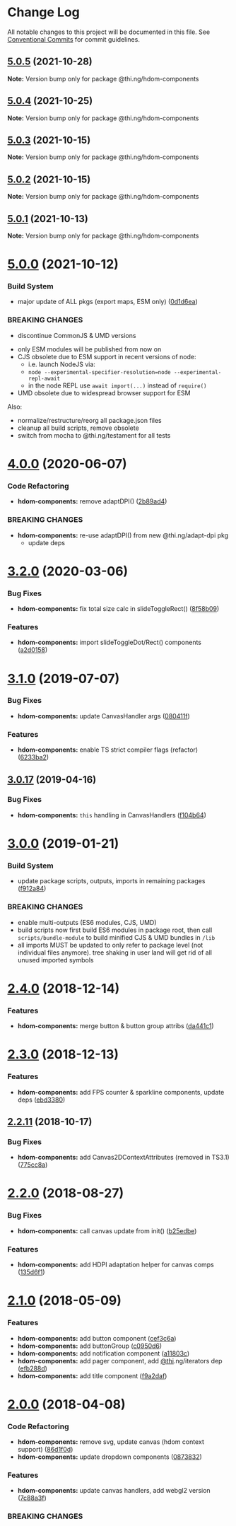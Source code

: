 # Change Log

All notable changes to this project will be documented in this file.
See [Conventional Commits](https://conventionalcommits.org) for commit guidelines.

## [5.0.5](https://github.com/thi-ng/umbrella/compare/@thi.ng/hdom-components@5.0.4...@thi.ng/hdom-components@5.0.5) (2021-10-28)

**Note:** Version bump only for package @thi.ng/hdom-components





## [5.0.4](https://github.com/thi-ng/umbrella/compare/@thi.ng/hdom-components@5.0.3...@thi.ng/hdom-components@5.0.4) (2021-10-25)

**Note:** Version bump only for package @thi.ng/hdom-components





## [5.0.3](https://github.com/thi-ng/umbrella/compare/@thi.ng/hdom-components@5.0.2...@thi.ng/hdom-components@5.0.3) (2021-10-15)

**Note:** Version bump only for package @thi.ng/hdom-components





## [5.0.2](https://github.com/thi-ng/umbrella/compare/@thi.ng/hdom-components@5.0.1...@thi.ng/hdom-components@5.0.2) (2021-10-15)

**Note:** Version bump only for package @thi.ng/hdom-components





## [5.0.1](https://github.com/thi-ng/umbrella/compare/@thi.ng/hdom-components@5.0.0...@thi.ng/hdom-components@5.0.1) (2021-10-13)

**Note:** Version bump only for package @thi.ng/hdom-components





# [5.0.0](https://github.com/thi-ng/umbrella/compare/@thi.ng/hdom-components@4.0.48...@thi.ng/hdom-components@5.0.0) (2021-10-12)


### Build System

* major update of ALL pkgs (export maps, ESM only) ([0d1d6ea](https://github.com/thi-ng/umbrella/commit/0d1d6ea9fab2a645d6c5f2bf2591459b939c09b6))


### BREAKING CHANGES

* discontinue CommonJS & UMD versions

- only ESM modules will be published from now on
- CJS obsolete due to ESM support in recent versions of node:
  - i.e. launch NodeJS via:
  - `node --experimental-specifier-resolution=node --experimental-repl-await`
  - in the node REPL use `await import(...)` instead of `require()`
- UMD obsolete due to widespread browser support for ESM

Also:
- normalize/restructure/reorg all package.json files
- cleanup all build scripts, remove obsolete
- switch from mocha to @thi.ng/testament for all tests






#  [4.0.0](https://github.com/thi-ng/umbrella/compare/@thi.ng/hdom-components@3.2.12...@thi.ng/hdom-components@4.0.0) (2020-06-07) 

###  Code Refactoring 

- **hdom-components:** remove adaptDPI() ([2b89ad4](https://github.com/thi-ng/umbrella/commit/2b89ad4135b9c765436fd4a496eecb080a9f59fa)) 

###  BREAKING CHANGES 

- **hdom-components:** re-use adaptDPI() from new @thi.ng/adapt-dpi pkg 
    - update deps 

#  [3.2.0](https://github.com/thi-ng/umbrella/compare/@thi.ng/hdom-components@3.1.13...@thi.ng/hdom-components@3.2.0) (2020-03-06) 

###  Bug Fixes 

- **hdom-components:** fix total size calc in slideToggleRect() ([8f58b09](https://github.com/thi-ng/umbrella/commit/8f58b0992396357f4e06a7c2d835a751ef848dfd)) 

###  Features 

- **hdom-components:** import slideToggleDot/Rect() components ([a2d0158](https://github.com/thi-ng/umbrella/commit/a2d015863ddea9e7a883dc9e0ce0e2e9a38497ae)) 

#  [3.1.0](https://github.com/thi-ng/umbrella/compare/@thi.ng/hdom-components@3.0.20...@thi.ng/hdom-components@3.1.0) (2019-07-07) 

###  Bug Fixes 

- **hdom-components:** update CanvasHandler args ([080411f](https://github.com/thi-ng/umbrella/commit/080411f)) 

###  Features 

- **hdom-components:** enable TS strict compiler flags (refactor) ([6233ba2](https://github.com/thi-ng/umbrella/commit/6233ba2)) 

##  [3.0.17](https://github.com/thi-ng/umbrella/compare/@thi.ng/hdom-components@3.0.16...@thi.ng/hdom-components@3.0.17) (2019-04-16) 

###  Bug Fixes 

- **hdom-components:** `this` handling in CanvasHandlers ([f104b64](https://github.com/thi-ng/umbrella/commit/f104b64)) 

#  [3.0.0](https://github.com/thi-ng/umbrella/compare/@thi.ng/hdom-components@2.4.6...@thi.ng/hdom-components@3.0.0) (2019-01-21) 

###  Build System 

- update package scripts, outputs, imports in remaining packages ([f912a84](https://github.com/thi-ng/umbrella/commit/f912a84)) 

###  BREAKING CHANGES 

- enable multi-outputs (ES6 modules, CJS, UMD) 
- build scripts now first build ES6 modules in package root, then call   `scripts/bundle-module` to build minified CJS & UMD bundles in `/lib` 
- all imports MUST be updated to only refer to package level   (not individual files anymore). tree shaking in user land will get rid of   all unused imported symbols 

#  [2.4.0](https://github.com/thi-ng/umbrella/compare/@thi.ng/hdom-components@2.3.0...@thi.ng/hdom-components@2.4.0) (2018-12-14) 

###  Features 

- **hdom-components:** merge button & button group attribs ([da441c1](https://github.com/thi-ng/umbrella/commit/da441c1)) 

#  [2.3.0](https://github.com/thi-ng/umbrella/compare/@thi.ng/hdom-components@2.2.15...@thi.ng/hdom-components@2.3.0) (2018-12-13) 

###  Features 

- **hdom-components:** add FPS counter & sparkline components, update deps ([ebd3380](https://github.com/thi-ng/umbrella/commit/ebd3380)) 

##  [2.2.11](https://github.com/thi-ng/umbrella/compare/@thi.ng/hdom-components@2.2.10...@thi.ng/hdom-components@2.2.11) (2018-10-17) 

###  Bug Fixes 

- **hdom-components:** add Canvas2DContextAttributes (removed in TS3.1) ([775cc8a](https://github.com/thi-ng/umbrella/commit/775cc8a)) 

#  [2.2.0](https://github.com/thi-ng/umbrella/compare/@thi.ng/hdom-components@2.1.13...@thi.ng/hdom-components@2.2.0) (2018-08-27) 

###  Bug Fixes 

- **hdom-components:** call canvas update from init() ([b25edbe](https://github.com/thi-ng/umbrella/commit/b25edbe)) 

###  Features 

- **hdom-components:** add HDPI adaptation helper for canvas comps ([135d6f1](https://github.com/thi-ng/umbrella/commit/135d6f1)) 

#  [2.1.0](https://github.com/thi-ng/umbrella/compare/@thi.ng/hdom-components@2.0.3...@thi.ng/hdom-components@2.1.0) (2018-05-09) 

###  Features 

- **hdom-components:** add button component ([cef3c6a](https://github.com/thi-ng/umbrella/commit/cef3c6a)) 
- **hdom-components:** add buttonGroup ([c0950d6](https://github.com/thi-ng/umbrella/commit/c0950d6)) 
- **hdom-components:** add notification component ([a11803c](https://github.com/thi-ng/umbrella/commit/a11803c)) 
- **hdom-components:** add pager component, add [@thi](https://github.com/thi).ng/iterators dep ([efb288d](https://github.com/thi-ng/umbrella/commit/efb288d)) 
- **hdom-components:** add title component ([f9a2daf](https://github.com/thi-ng/umbrella/commit/f9a2daf)) 

#  [2.0.0](https://github.com/thi-ng/umbrella/compare/@thi.ng/hdom-components@1.1.2...@thi.ng/hdom-components@2.0.0) (2018-04-08) 

###  Code Refactoring 

- **hdom-components:** remove svg, update canvas (hdom context support) ([86d1f0d](https://github.com/thi-ng/umbrella/commit/86d1f0d)) 
- **hdom-components:** update dropdown components ([0873832](https://github.com/thi-ng/umbrella/commit/0873832)) 

###  Features 

- **hdom-components:** update canvas handlers, add webgl2 version ([7c88a3f](https://github.com/thi-ng/umbrella/commit/7c88a3f)) 

###  BREAKING CHANGES
